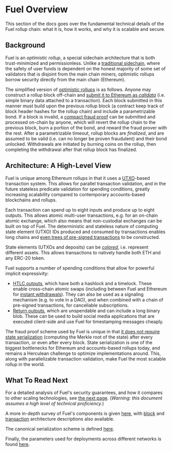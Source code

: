 Fuel Overview
===

This section of the docs goes over the fundamental technical details of the Fuel rollup chain: what it is, how it works, and why it is scalable and secure.

Background
---

Fuel is an _optimistic rollup_, a special sidechain architecture that is both trust-minimized and permissionless. Unlike a [traditional sidechain](https://blockstream.com/sidechains.pdf), where the safety of user funds is dependent on the honest majority of some set of validators that is disjoint from the main chain miners, optimistic rollups borrow security directly from the main chain (Ethereum).

The simplified version of [optimistic rollups](https://ethresear.ch/t/minimal-viable-merged-consensus/5617) is as follows. Anyone may construct a rollup block off-chain and [submit it to Ethereum as _calldata_](https://vitalik.ca/general/2019/08/28/hybrid_layer_2.html) (i.e. simple binary data attached to a transaction). Each block submitted in this manner must build upon the previous rollup block (a contract keep track of block header hashes for the rollup chain) and include a parametrizable bond. If a block is invalid, a [compact fraud proof](https://arxiv.org/abs/1809.09044) can be submitted and processed on-chain by anyone, which will revert the rollup chain to the previous block, burn a portion of the bond, and reward the fraud prover with the rest. After a parametrizable timeout, rollup blocks are _finalized_, and are assumed to be valid (i.e. can no longer be proven fraudulent) and their bond unlocked. Withdrawals are initiated by burning coins on the rollup, then completing the withdrawal after that rollup block has finalized.

Architecture: A High-Level View
---

Fuel is unique among Ethereum rollups in that it uses a [UTXO](https://github.com/bitcoinbook/bitcoinbook/blob/develop/ch06.asciidoc#transaction-outputs-and-inputs)-based transaction system. This allows for parallel transaction validation, and in the future stateless predicate validation for spending conditions, greatly increasing scalability compared to contemporary accounts-based blockchains and rollups.

Each transaction can spend up to eight inputs and produce up to eight outputs. This allows atomic multi-user transactions, e.g. for an on-chain atomic exchange, which also means that non-custodial exchanges can be built on top of Fuel. The deterministic and stateless nature of computing state element (UTXO) IDs produced and consumed by transactions enables long chains and [even trees of pre-signed transactions](../../4.%20Tools%20and%20Applications/1.%20Token%20Minting.md) to be constructed.

State elements (UTXOs and deposits) can be [_colored_](https://en.bitcoin.it/wiki/Colored_Coins), i.e. represent different assets. This allows transactions to natively handle both ETH and any ERC-20 token.

Fuel supports a number of spending conditions that allow for powerful implicit expressivity:
- [HTLC outputs](https://en.bitcoin.it/wiki/Hash_Time_Locked_Contracts), which have both a hashlock and a timelock. These enable cross-chain atomic swaps (including between Fuel and Ethereum for [instant withdrawals](../4.%20Additional%20Modules/HTLC.md)). They can also be used as a signaling mechanism (e.g. to vote in a DAO), and when combined with a chain of pre-signed transactions, for cancellable subscriptions.
- [Return outputs](https://en.bitcoin.it/wiki/OP_RETURN), which are unspendable and can include a long binary blob. These can be used to build social media applications that are executed client-side and use Fuel for timestamping messages cheaply.

The fraud proof scheme used by Fuel is unique in that [it does not require state serialization](https://ethresear.ch/t/compact-fraud-proofs-for-utxo-chains-without-intermediate-state-serialization/5885) (computing the Merkle root of the state) after every transaction, or even after every block. State serialization is one of the biggest bottlenecks for Ethereum and accounts-based rollups today, and remains a Herculean challenge to optimize implementations around. This, along with parallelizable transaction validation, make Fuel the most scalable rollup in the world.

What To Read Next
---

For a detailed analysis of Fuel's security guarantees, and how it compares to other scaling technologies, see [the next page](2.%20Security%20Analysis.md). (_Warning: this document assumes a high level of technical proficiency._)

A more in-depth survey of Fuel's components is given [here](6.%20System%20Description%20Primer.md), with [block](3.%20Block%20Architecture.md) and [transaction](4.%20Transaction%20Architecture.md) architecture descriptions also available.

The canonical serialization scheme is defined [here](5.%20Serialization.md).

Finally, the parameters used for deployments across different networks is found [here](7.%20Deployment%20Parameters.md).
